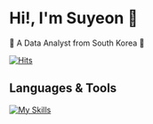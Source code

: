 # Hi!, I'm Suyeon 👋
<p> 🌱 A Data Analyst from South Korea 🌱 </p>

[![Hits](https://hits.seeyoufarm.com/api/count/incr/badge.svg?url=https%3A%2F%2Fgithub.com%2Fsxyeonn&count_bg=%2379C83D&title_bg=%23555555&icon=&icon_color=%23E7E7E7&title=%F0%9F%91%80+Today%27s+Visits+%2F+Total+Visits+&edge_flat=true)](https://hits.seeyoufarm.com)

## Languages & Tools
[![My Skills](https://skillicons.dev/icons?i=py,mysql,r,java,c,vscode,ubuntu,aws,notion)](https://skillicons.dev)
